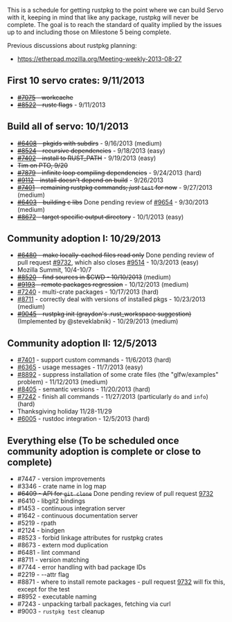 This is a schedule for getting rustpkg to the point where we can build Servo with it, keeping in mind that like any package, rustpkg will never be complete. The goal is to reach the standard of quality implied by the issues up to and including those on Milestone 5 being complete.

Previous discussions about rustpkg planning:
* https://etherpad.mozilla.org/Meeting-weekly-2013-08-27

## First 10 servo crates: 9/11/2013
 * ~~[#7075](https://github.com/mozilla/rust/issues/7075) - workcache~~
 * ~~[#8522](https://github.com/mozilla/rust/issues/8522) - rustc flags~~ - 9/11/2013

## Build all of servo: 10/1/2013
 * ~~[#6408](https://github.com/mozilla/rust/issues/6408) - pkgids with subdirs~~ - 9/16/2013 (medium)                 
 * ~~[#8524](https://github.com/mozilla/rust/issues/8524) - recursive dependencies~~ - 9/18/2013 (easy)
 * ~~[#7402](https://github.com/mozilla/rust/issues/7402) - install to RUST_PATH~~ - 9/19/2013 (easy)
 * ~~Tim on PTO, 9/20~~             
 * ~~[#7879](https://github.com/mozilla/rust/issues/7879) - infinite loop compiling dependencies~~ - 9/24/2013 (hard)
*  ~~[#9112](https://github.com/mozilla/rust/issues/9112) - install doesn't depend on build~~ - 9/26/2013
 * ~~[#7401](https://github.com/mozilla/rust/issues/7242) - remaining rustpkg commands; *just* `test` for now~~ - 9/27/2013 (medium) 
 * ~~[#6403](https://github.com/mozilla/rust/issues/6403) - building c libs~~ Done pending review of [#9654](https://github.com/mozilla/rust/pull/9654) - 9/30/2013 (medium)
 * ~~[#8672](https://github.com/mozilla/rust/issues/8672) - target specific output directory~~ - 10/1/2013 (easy) 

## Community adoption I: 10/29/2013
 * ~~[#6480](https://github.com/mozilla/rust/issues/6480) - make locally-cached files read only~~ Done pending review of pull request [#9732](https://github.com/mozilla/rust/pull/9732), which also closes [#9514](https://github.com/mozilla/rust/pull/9514) - 10/3/2013 (easy)
 * Mozilla Summit, 10/4-10/7
 * ~~[#8520](https://github.com/mozilla/rust/issues/8520) - find sources in $CWD - 10/10/2013~~ (medium)
 * ~~[#9193](https://github.com/mozilla/rust/issues/9193) - remote packages regression~~ - 10/12/2013 (medium)
 * [#7240](https://github.com/mozilla/rust/issues/7240) - multi-crate packages - 10/17/2013 (hard)
 * [#8711](https://github.com/mozilla/rust/issues/8711) - correctly deal with versions of installed pkgs - 10/23/2013 (medium)
 * ~~[#9045](https://github.com/mozilla/rust/issues/9045) - rustpkg init (graydon's .rust_workspace suggestion)~~ (Implemented by @steveklabnik) - 10/29/2013 (medium)

## Community adoption II: 12/5/2013
 * [#7401](https://github.com/mozilla/rust/issues/7401) - support custom commands - 11/6/2013 (hard)
 * [#6365](https://github.com/mozilla/rust/issues/6365) - usage messages - 11/7/2013 (easy)
 * [#8892](https://github.com/mozilla/rust/issues/8892) - suppress installation of some crate files (the "glfw/examples" problem) - 11/12/2013 (medium)
 * [#8405](https://github.com/mozilla/rust/issues/8405) - semantic versions - 11/20/2013 (hard)
 * [#7242](https://github.com/mozilla/rust/issues/7242) - finish all commands - 11/27/2013 (particularly `do` and `info`) (hard)
 * Thanksgiving holiday 11/28-11/29
 * [#6005](https://github.com/mozilla/rust/issues/6005) - rustdoc integration - 12/5/2013 (hard)

## Everything else (To be scheduled once community adoption is complete or close to complete)
 * #7447 - version improvements
 * #3346 - crate name in log map
 * ~~#6409 - API for `git clone`~~ Done pending review of pull request [9732](https://github.com/mozilla/rust/pull/9732)
 * #6410 - libgit2 bindings
 * #1453 - continuous integration server
 * #1642 - continuous documentation server
 * #5219 - rpath
 * #2124 - bindgen
 * #8523 - forbid linkage attributes for rustpkg crates
 * #8673 - extern mod duplication
 * #6481 - lint command
 * #8711 - version matching
 * #7744 - error handling with bad package IDs
 * #2219 - --attr flag
 * #8871 - where to install remote packages - pull request [9732](https://github.com/mozilla/rust/pull/9732) will fix this, except for the test
 * #8952 - executable naming
 * #7243 - unpacking tarball packages, fetching via curl
 * #9003 - `rustpkg test` cleanup